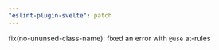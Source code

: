 ```yaml
---
"eslint-plugin-svelte": patch
---
```


fix(no-ununsed-class-name): fixed an error with `@use` at-rules
